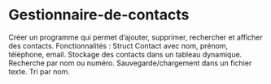 # Gestionnaire-de-contacts
Créer un programme qui permet d’ajouter, supprimer, rechercher et afficher des contacts. 
Fonctionnalités :  Struct Contact avec nom, prénom, téléphone, email.  Stockage des contacts dans un tableau dynamique.  Recherche par nom ou numéro.  Sauvegarde/chargement dans un fichier texte.  Tri par nom.
